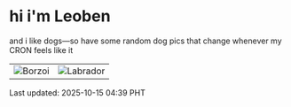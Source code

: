 # hi i'm Leoben

and i like dogs—so have some random dog pics that change whenever my CRON feels like it

|  |  |
|--------|----------|
| ![Borzoi](https://random-dog-vercel.vercel.app/api/random-borzoi?v=1760474378) | ![Labrador](https://random-dog-vercel.vercel.app/api/random-labrador?v=1760474378) |

Last updated: 2025-10-15 04:39 PHT

